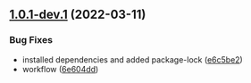 ## [1.0.1-dev.1](https://github.com/fr33Coders/.github/compare/v1.0.0...v1.0.1-dev.1) (2022-03-11)


### Bug Fixes

* installed dependencies and added package-lock ([e6c5be2](https://github.com/fr33Coders/.github/commit/e6c5be2798736b009ab5c137e126713c9375a84b))
* workflow ([6e604dd](https://github.com/fr33Coders/.github/commit/6e604dd99f431d4b554333396a2a8cab017c4b19))
